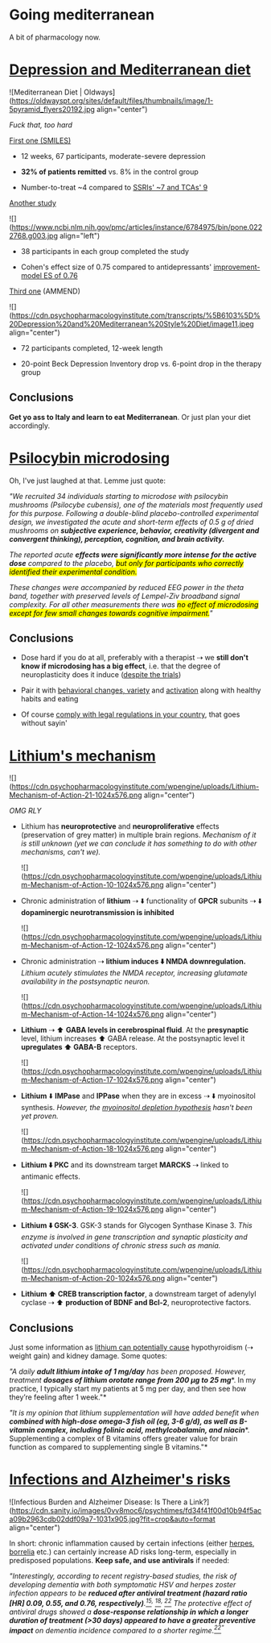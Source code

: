 # Going mediterranean

A bit of pharmacology now.

# [Depression and Mediterranean diet](https://readwise.io/reader/shared/01gq8h300d2xxfqnmzvayw4fgr/)

![Mediterranean Diet | Oldways](https://oldwayspt.org/sites/default/files/thumbnails/image/1-5pyramid_flyers20192.jpg align="center")

*Fuck that, too hard*

[First one (SMILES)](https://bmcmedicine.biomedcentral.com/articles/10.1186/s12916-017-0791-y)

* 12 weeks, 67 participants, moderate-severe depression
    
* **32% of patients remitted** vs. 8% in the control group
    
* Number-to-treat ~4 compared to [SSRIs' ~7 and TCAs' 9](https://www.madinamerica.com/2021/05/numbers-needed-treat/#:~:text=According%20to%20a%20Cochrane%20review,7%2C%20and%209%20for%20tricyclics.)
    

[Another study](https://pubmed.ncbi.nlm.nih.gov/31596866/)

![](https://www.ncbi.nlm.nih.gov/pmc/articles/instance/6784975/bin/pone.0222768.g003.jpg align="left")

* 38 participants in each group completed the study
    
* Cohen's effect size of 0.75 compared to antidepressants' [improvement-model ES of 0.76](https://onlinelibrary.wiley.com/doi/10.1111/acps.13340)
    

[Third one](https://pubmed.ncbi.nlm.nih.gov/35441666/) (AMMEND)

![](https://cdn.psychopharmacologyinstitute.com/transcripts/%5B6103%5D%20Depression%20and%20Mediterranean%20Style%20Diet/image11.jpeg align="center")

* 72 participants completed, 12-week length
    
* 20-point Beck Depression Inventory drop vs. 6-point drop in the therapy group
    

## Conclusions

**Get yo ass to Italy and learn to eat Mediterranean**. Or just plan your diet accordingly.

# [Psilocybin microdosing](https://readwise.io/reader/shared/01gpjy8a16gm4yfx0qnnnp93kf/)

Oh, I've just laughed at that. Lemme just quote:

*"We recruited 34 individuals starting to microdose with psilocybin mushrooms (Psilocybe cubensis), one of the materials most frequently used for this purpose. Following a double-blind placebo-controlled experimental design, we investigated the acute and short-term effects of 0.5 g of dried mushrooms on* ***subjective experience, behavior, creativity (divergent and convergent thinking), perception, cognition, and brain activity.***

*The reported acute* ***effects were significantly more intense for the active dose*** *compared to the placebo, <mark>but only for participants who correctly identified their experimental condition.</mark>*

*These changes were accompanied by reduced EEG power in the theta band, together with preserved levels of Lempel-Ziv broadband signal complexity. For all other measurements there was <mark>no effect of microdosing except for few small changes towards cognitive impairment.</mark>"*

## Conclusions

* Dose hard if you do at all, preferably with a therapist ⇢ we **still don't know if microdosing has a big effect**, i.e. that the degree of neuroplasticity does it induce ([despite the trials](https://www.ncbi.nlm.nih.gov/pmc/articles/PMC7830000/))
    
* Pair it with [behavioral changes, variety](https://www.verywellmind.com/what-is-brain-plasticity-2794886) and [activation](https://www.medicalnewstoday.com/articles/behavioral-activation#summary) along with healthy habits and eating
    
* Of course [comply with legal regulations in your country](https://www.bbc.com/russian/news-64410972#:~:text=%D0%9C%D0%BE%D1%81%D0%BA%D0%BE%D0%B2%D1%81%D0%BA%D0%B8%D0%B9%20%D1%81%D1%83%D0%B4%20%D0%BF%D1%80%D0%B8%D0%B3%D0%BE%D0%B2%D0%BE%D1%80%D0%B8%D0%BB%20%D0%95%D0%B2%D0%B3%D0%B5%D0%BD%D0%B8%D1%8E%20%D0%9C%D0%B0%D0%BA%D0%B0%D1%80%D0%B5%D0%BD%D0%BA%D0%BE,%D0%BC%D0%B0%D1%80%D0%B8%D1%85%D1%83%D0%B0%D0%BD%D1%8B%20%D0%B8%20%D0%BD%D0%B5%D1%81%D0%BA%D0%BE%D0%BB%D1%8C%D0%BA%D0%BE%20%D0%B1%D0%BE%D0%BB%D0%B5%D1%83%D1%82%D0%BE%D0%BB%D1%8F%D1%8E%D1%89%D0%B8%D1%85%20%D1%82%D0%B0%D0%B1%D0%BB%D0%B5%D1%82%D0%BE%D0%BA.), that goes without sayin'
    

# [Lithium's mechanism](https://readwise.io/reader/shared/01gr7jwz0c2jnhpsdvgkvpa7sq/)

![](https://cdn.psychopharmacologyinstitute.com/wpengine/uploads/Lithium-Mechanism-of-Action-21-1024x576.png align="center")

*OMG RLY*

* Lithium has **neuroprotective** and **neuroproliferative** effects (preservation of grey matter) in multiple brain regions. *Mechanism of it is still unknown (yet we can conclude it has something to do with other mechanisms, can't we).*
    
    ![](https://cdn.psychopharmacologyinstitute.com/wpengine/uploads/Lithium-Mechanism-of-Action-10-1024x576.png align="center")
    
* Chronic administration of **lithium** ⇢ ⬇️ functionality of **GPCR** subunits ⇢ ⬇️ **dopaminergic neurotransmission is inhibited**
    
    ![](https://cdn.psychopharmacologyinstitute.com/wpengine/uploads/Lithium-Mechanism-of-Action-12-1024x576.png align="center")
    
* Chronic administration ⇢ **lithium induces ⬇️ NMDA downregulation.** *Lithium acutely stimulates the NMDA receptor, increasing glutamate availability in the postsynaptic neuron.*
    
    ![](https://cdn.psychopharmacologyinstitute.com/wpengine/uploads/Lithium-Mechanism-of-Action-14-1024x576.png align="center")
    
* **Lithium** ⇢ ⬆️ **GABA levels in cerebrospinal fluid**. At the **presynaptic** level, lithium increases ⬆️ GABA release. At the postsynaptic level it **upregulates ⬆️ GABA-B** receptors.
    
    ![](https://cdn.psychopharmacologyinstitute.com/wpengine/uploads/Lithium-Mechanism-of-Action-17-1024x576.png align="center")
    
* **Lithium** ⬇️ **IMPase** and **IPPase** when they are in excess ⇢ ⬇️ myoinositol synthesis. *However, the* [*myoinositol depletion hypothesis*](https://www.ncbi.nlm.nih.gov/pmc/articles/PMC5751514/#:~:text=Inositol%20depletion%20hypothesis%20%E2%80%93%20valproic%20acid,of%20structurally%20disparate%20antibipolar%20drugs.) *hasn't been yet proven.*
    
    ![](https://cdn.psychopharmacologyinstitute.com/wpengine/uploads/Lithium-Mechanism-of-Action-18-1024x576.png align="center")
    
* **Lithium ⬇️ PKC** and its downstream target **MARCKS** ⇢ linked to antimanic effects.
    
    ![](https://cdn.psychopharmacologyinstitute.com/wpengine/uploads/Lithium-Mechanism-of-Action-19-1024x576.png align="center")
    
* **Lithium ⬇️ GSK-3**. GSK-3 stands for Glycogen Synthase Kinase 3. *This enzyme is involved in gene transcription and synaptic plasticity and activated under conditions of chronic stress such as mania.*
    
    ![](https://cdn.psychopharmacologyinstitute.com/wpengine/uploads/Lithium-Mechanism-of-Action-20-1024x576.png align="center")
    
* **Lithium ⬆️ CREB transcription factor**, a downstream target of adenylyl cyclase ⇢ ⬆️ **production of BDNF and Bcl-2**, neuroprotective factors.
    

## Conclusions

Just some information as [lithium can potentially cause](https://doi.org/10.1016/S0140-6736%2811%2961516-X) hypothyroidism (⇢ weight gain) and kidney damage. Some quotes:

*"A daily* ***adult lithium intake of 1 mg/day*** *has been proposed. However, treatment* ***dosages of lithium orotate range from 200 µg to 25 mg****. In my practice, I typically start my patients at 5 mg per day, and then see how they’re feeling after 1 week."*

*"It is my opinion that lithium supplementation will have added benefit when* ***combined with high-dose omega-3 fish oil (eg, 3-6 g/d), as well as B-vitamin complex, including folinic acid, methylcobalamin, and niacin****. Supplementing a complex of B vitamins offers greater value for brain function as compared to supplementing single B vitamins."*

# [Infections and Alzheimer's risks](https://readwise.io/reader/shared/01gqyh27s583j3vr5x0rxxj0tg/)

![Infectious Burden and Alzheimer Disease: Is There a Link?](https://cdn.sanity.io/images/0vv8moc6/psychtimes/fd34f41f00d10b94f5aca09b2963cdb02ddf09a7-1031x905.jpg?fit=crop&auto=format align="center")

In short: chronic inflammation caused by certain infections (either [herpes](https://www.ncbi.nlm.nih.gov/pmc/articles/PMC8234998/), [borrelia](https://lymediseaseassociation.org/lyme-tbd/research-articles/peer-reviewed-articles/borrelia-burgdorferi-in-the-alzheimers-brain/#:~:text=burgdorferi%20can%20be%20found%20in,pathology%2C%20and%20chronic%20neurodegenerative%20diseases.) etc.) can certainly increase AD risks long-term, especially in predisposed populations. **Keep safe, and use antivirals** if needed:

*"Interestingly, according to recent registry-based studies, the risk of developing dementia with both symptomatic HSV and herpes zoster infection appears to be* ***reduced after antiviral treatment (hazard ratio \[HR\] 0.09, 0.55, and 0.76, respectively)****.*[*<sup>15</sup>*](https://alz-journals.onlinelibrary.wiley.com/doi/full/10.1002/trc2.12119#trc212119-bib-0015)*<sup>, </sup>* [*<sup>18</sup>*](https://alz-journals.onlinelibrary.wiley.com/doi/full/10.1002/trc2.12119#trc212119-bib-0018)*<sup>, </sup>* [*<sup>22</sup>*](https://alz-journals.onlinelibrary.wiley.com/doi/full/10.1002/trc2.12119#trc212119-bib-0022) *The protective effect of antiviral drugs showed a* ***dose-response relationship in which a longer duration of treatment (&gt;30 days) appeared to have a greater preventive impact*** *on dementia incidence compared to a shorter regime.*[*<sup>22</sup>*](https://alz-journals.onlinelibrary.wiley.com/doi/full/10.1002/trc2.12119#trc212119-bib-0022)*<sup>"</sup>*